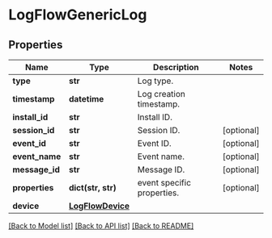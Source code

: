 # LogFlowGenericLog

## Properties
Name | Type | Description | Notes
------------ | ------------- | ------------- | -------------
**type** | **str** | Log type.  | 
**timestamp** | **datetime** | Log creation timestamp.  | 
**install_id** | **str** | Install ID.  | 
**session_id** | **str** | Session ID.  | [optional] 
**event_id** | **str** | Event ID.  | [optional] 
**event_name** | **str** | Event name.  | [optional] 
**message_id** | **str** | Message ID.  | [optional] 
**properties** | **dict(str, str)** | event specific properties.  | [optional] 
**device** | [**LogFlowDevice**](LogFlowDevice.md) |  | 

[[Back to Model list]](../README.md#documentation-for-models) [[Back to API list]](../README.md#documentation-for-api-endpoints) [[Back to README]](../README.md)

